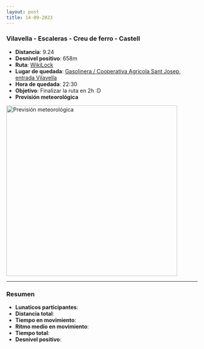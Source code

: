 ```yaml
---
layout: post
title: 14-09-2023
---
```


### Vilavella - Escaleras - Creu de ferro - Castell

- **Distancia**: 9.24
- **Desnivel positivo**: 658m
- **Ruta**: [WikiLock](https://www.wikiloc.com/hiking-trails/vilavella-creu-de-ferro-castell-146850095)
- **Lugar de quedada**: [Gasolinera / Cooperativa Agricola Sant Josep, entrada Vilavella](https://goo.gl/maps/NESKrcazT1GNtKh6A)
- **Hora de quedada**:  22:30
- **Objetivo**: Finalizar la ruta en 2h :D
- **Previsión meteorológica**
<img src="{{ site.baseurl }}public/images/tiempo_20230914.png" alt="Previsión meteorológica" width="450" />

---

### Resumen

- **Lunaticos participantes**: 
- **Distancia total**: 
- **Tiempo en movimiento**: 
- **Ritmo medio en movimiento**: 
- **Tiempo total**: 
- **Desnivel positivo**: 

